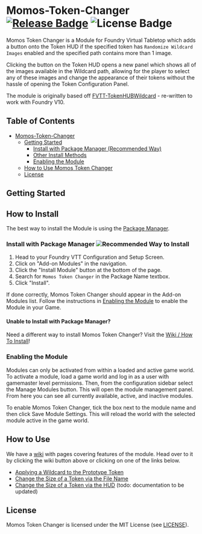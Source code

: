 # Momos-Token-Changer [![Release Badge](https://img.shields.io/github/v/release/TheNekoMomo/Momos-Token-Changer)](https://github.com/TheNekoMomo/Momos-Token-Changer/releases) ![License Badge](https://img.shields.io/github/license/TheNekoMomo/Momos-Token-Changer)

Momos Token Changer is a Module for Foundry Virtual Tabletop which adds a button onto the Token HUD if the specified token has ```Randomize Wildcard Images``` enabled and the specified path contains more than 1 image.

Clicking the button on the Token HUD opens a new panel which shows all of the images available in the Wildcard path, allowing for the player to select any of these images and change the appearance of their tokens without the hassle of opening the Token Configuration Panel.

The module is originally based off [FVTT-TokenHUBWildcard](https://github.com/javieros105/FVTT-TokenHUDWildcard) - re-written to work with Foundry V10.

## Table of Contents

* [Momos-Token-Changer](#momos-token-changer-release-badge-license-badge)
  * [Getting Started](#getting-started)
    * [Install with Package Manager (Recommended Way)](#install-with-package-manager-recommended-way-to-install)
    * [Other Install Methods](#unable-to-install-with-package-manager)
    * [Enabling the Module](#enabling-the-module)
  * [How to Use Momos Token Changer](#how-to-use)
  * [License](#license)

## Getting Started

## How to Install
The best way to install the Module is using the [Package Manager](#install-with-package-manager-recommended-way-to-install).

### Install with Package Manager ![Recommended Way to Install](https://img.shields.io/badge/-Recommended%20Way-blue)

1. Head to your Foundry VTT Configuration and Setup Screen.
2. Click on "Add-on Modules" in the navigation.
3. Click the "Install Module" button at the bottom of the page.
4. Search for ```Momos Token Changer``` in the Package Name textbox.
5. Click "Install".
 
If done correctly, Momos Token Changer should appear in the Add-on Modules list. Follow the instructions in [Enabling the Module](#enabling-the-module) to enable the Module in your Game.

#### Unable to Install with Package Manager?
Need a different way to install Momos Token Changer? Visit the [Wiki / How To Install](https://github.com/TheNekoMomo/Momos-Token-Changer/wiki/How-to-Install)!

### Enabling the Module

Modules can only be activated from within a loaded and active game world. To activate a module, load a game world and log in as a user with gamemaster level permissions. Then, from the configuration sidebar select the Manage Modules button. This will open the module management panel. From here you can see all currently available, active, and inactive modules.

To enable Momos Token Changer, tick the box next to the module name and then click Save Module Settings. This will reload the world with the selected module active in the game world.

## How to Use

We have a [wiki](https://github.com/TheNekoMomo/Momos-Token-Changer/wiki) with pages covering features of the module. Head over to it by clicking the wiki button above or clicking on one of the links below.

- [Applying a Wildcard to the Prototype Token](https://github.com/TheNekoMomo/Momos-Token-Changer/wiki/Wildcard-Images-for-Token)
- [Change the Size of a Token via the File Name](https://github.com/TheNekoMomo/Momos-Token-Changer/wiki/Token-Size-via-Filename)
- [Change the Size of a Token via the HUD](https://github.com/TheNekoMomo/Momos-Token-Changer/wiki/Change-Size-via-HUD) (todo: documentation to be updated)

## License
Momos Token Changer is licensed under the MIT License (see [LICENSE](LICENSE)).
